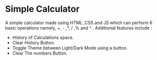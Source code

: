 # Simple Calculator
A simple calculator made using HTML ,CSS and JS which can perform 6 basic operations namely, +, - ,*, / ,% and ^ .
Additional features include :
* History of Calculations space.
* Clear History Button.
* Toggle Theme between Light/Dark Mode using a button.
* Clear The numbers Button.
